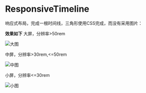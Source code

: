 # ResponsiveTimeline

响应式布局，完成一根时间线，三角形使用CSS完成，而没有采用图片：

**效果如下**
大屏，分辨率>50rem

![大图](https://github.com/wu0792/ResponsiveTimeline/blob/master/doc/design/l.png)

中屏，分辨率>30rem,<=50rem

![中图](https://github.com/wu0792/ResponsiveTimeline/blob/master/doc/design/m.png)

小屏，分辨率<=30rem

![小图](https://github.com/wu0792/ResponsiveTimeline/blob/master/doc/design/s.png)